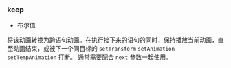 ### keep
- 布尔值

将该动画转换为跨语句动画。在执行接下来的语句的同时，保持播放当前动画，直至动画结束，或被下一个同目标的 `setTransform` `setAnimation` `setTempAnimation` 打断。
通常需要配合 `next` 参数一起使用。
